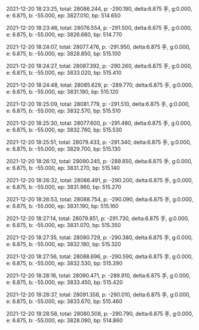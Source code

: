 2021-12-20 18:23:25, total: 28086.244, p: -290.190, delta:6.875 手, g:0.000, e: 6.875, b: -55.000, ep: 3827.010, bp: 514.650

2021-12-20 18:23:46, total: 28076.554, p: -291.500, delta:6.875 手, g:0.000, e: 6.875, b: -55.000, ep: 3826.660, bp: 514.770

2021-12-20 18:24:07, total: 28077.476, p: -291.950, delta:6.875 手, g:0.000, e: 6.875, b: -55.000, ep: 3828.850, bp: 515.100

2021-12-20 18:24:27, total: 28087.392, p: -290.260, delta:6.875 手, g:0.000, e: 6.875, b: -55.000, ep: 3833.020, bp: 515.410

2021-12-20 18:24:48, total: 28085.629, p: -289.770, delta:6.875 手, g:0.000, e: 6.875, b: -55.000, ep: 3831.190, bp: 515.120

2021-12-20 18:25:09, total: 28081.779, p: -291.510, delta:6.875 手, g:0.000, e: 6.875, b: -55.000, ep: 3832.570, bp: 515.510

2021-12-20 18:25:30, total: 28077.600, p: -291.480, delta:6.875 手, g:0.000, e: 6.875, b: -55.000, ep: 3832.760, bp: 515.530

2021-12-20 18:25:51, total: 28079.433, p: -291.340, delta:6.875 手, g:0.000, e: 6.875, b: -55.000, ep: 3829.700, bp: 515.130

2021-12-20 18:26:12, total: 28090.245, p: -289.850, delta:6.875 手, g:0.000, e: 6.875, b: -55.000, ep: 3831.270, bp: 515.140

2021-12-20 18:26:32, total: 28086.491, p: -290.200, delta:6.875 手, g:0.000, e: 6.875, b: -55.000, ep: 3831.960, bp: 515.270

2021-12-20 18:26:53, total: 28088.754, p: -290.090, delta:6.875 手, g:0.000, e: 6.875, b: -55.000, ep: 3831.190, bp: 515.160

2021-12-20 18:27:14, total: 28079.851, p: -291.730, delta:6.875 手, g:0.000, e: 6.875, b: -55.000, ep: 3831.070, bp: 515.350

2021-12-20 18:27:35, total: 28090.729, p: -290.380, delta:6.875 手, g:0.000, e: 6.875, b: -55.000, ep: 3832.180, bp: 515.320

2021-12-20 18:27:56, total: 28088.696, p: -290.590, delta:6.875 手, g:0.000, e: 6.875, b: -55.000, ep: 3832.530, bp: 515.390

2021-12-20 18:28:16, total: 28090.471, p: -289.910, delta:6.875 手, g:0.000, e: 6.875, b: -55.000, ep: 3833.450, bp: 515.420

2021-12-20 18:28:37, total: 28091.358, p: -290.010, delta:6.875 手, g:0.000, e: 6.875, b: -55.000, ep: 3833.670, bp: 515.460

2021-12-20 18:28:58, total: 28080.508, p: -290.790, delta:6.875 手, g:0.000, e: 6.875, b: -55.000, ep: 3828.090, bp: 514.860